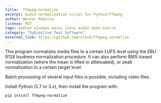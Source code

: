 ```yaml
---
title:  ffmpeg-normalize
excerpt: Audio normalization script for Python/ffmpeg
author: Werner Robitza
license: MIT
tags: python windows macos linux audio open-source
category: "Subjective Test Software"
external_link: https://github.com/slhck/ffmpeg-normalize
---
```


This program normalizes media files to a certain LUFS level using the EBU R128 loudness normalization procedure. It can also perform RMS-based normalization (where the mean is lifted or attenuated), or peak normalization to a certain target level.

Batch processing of several input files is possible, including video files.

Install Python (2.7 or 3.x), then install the program with:

    pip install ffmpeg-normalize